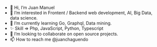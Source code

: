 - 👋 Hi, I’m Juan Manuel
- 👀 I’m interested in Frontent / Backend web development, AI, Big Data, data science.
- 🌱 I’m currently learning Go, Graphql, Data mining.
- ✨ Skill => Php, JavaScript, Python, Typescript
- 💞️ I’m looking to collaborate on open source projects.
- 📫 How to reach me @juanchaguendo

<!---
juanchaguendo/juanchaguendo is a ✨ special ✨ repository because its `README.md` (this file) appears on your GitHub profile.
You can click the Preview link to take a look at your changes.
--->
